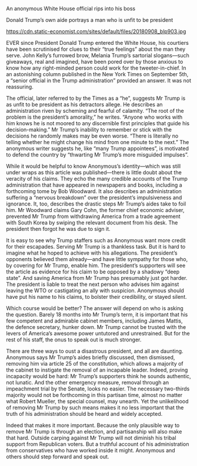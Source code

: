 An anonymous White House official rips into his boss

Donald Trump’s own aide portrays a man who is unfit to be president

https://cdn.static-economist.com/sites/default/files/20180908_blp903.jpg

EVER since President Donald Trump entered the White House, his courtiers have been scrutinised for clues to their “true feelings” about the man they serve. John Kelly’s furrowed brow, Melania Trump’s sartorial slogans—such giveaways, real and imagined, have been pored over by those anxious to know how any right-minded person could work for the tweeter-in-chief. In an astonishing column published in the  New York Times  on September 5th, a “senior official in the Trump administration” provided an answer. It was not reassuring.

The official, later referred to by the  Times  as a “he”, suggests Mr Trump is as unfit to be president as his detractors allege. He describes an administration riven by scheming and fearful of calamity. “The root of the problem is the president’s amorality,” he writes. “Anyone who works with him knows he is not moored to any discernible first principles that guide his decision-making.” Mr Trump’s inability to remember or stick with the decisions he randomly makes may be even worse. “There is literally no telling whether he might change his mind from one minute to the next.” The anonymous writer suggests he, like “many Trump appointees”, is motivated to defend the country by “thwarting Mr Trump’s more misguided impulses”. 

While it would be helpful to know Anonymous’s identity—which was still under wraps as this article was published—there is little doubt about the veracity of his claims. They echo the many credible accounts of the Trump administration that have appeared in newspapers and books, including a forthcoming tome by Bob Woodward. It also describes an administration suffering a “nervous breakdown” over the president’s impulsiveness and ignorance. It, too, describes the drastic steps Mr Trump’s aides take to foil him. Mr Woodward claims Gary Cohn, the former chief economic adviser, prevented Mr Trump from withdrawing America from a trade agreement with South Korea by swiping the relevant document from his desk. The president then forgot he was due to sign it.

It is easy to see why Trump staffers such as Anonymous want more credit for their escapades. Serving Mr Trump is a thankless task. But it is hard to imagine what he hoped to achieve with his allegations. The president’s opponents believed them already—and have little sympathy for those who, by covering for Mr Trump, enable him. The president’s supporters will see the article as evidence for his claim to be opposed by a shadowy “deep state”. And saving America from Mr Trump has presumably just got harder. The president is liable to treat the next person who advises him against leaving the WTO or castigating an ally with suspicion. Anonymous should have put his name to his claims, to bolster their credibility, or stayed silent.

Which course would be better? The answer will depend on who is asking the question. Barely 18 months into Mr Trump’s term, it is important that his few competent and admirable cabinet members, including James Mattis, the defence secretary, hunker down. Mr Trump cannot be trusted with the levers of America’s awesome power untutored and unrestrained. But for the rest of his staff, the onus to speak out is much stronger.

There are three ways to oust a disastrous president, and all are daunting. Anonymous says Mr Trump’s aides briefly discussed, then dismissed, removing him via article 25 of the constitution, which allows a majority of the cabinet to instigate the removal of an incapable leader. Indeed, proving incapacity would be hard: Mr Trump’s supporters think he sounds authentic, not lunatic. And the other emergency measure, removal through an impeachment trial by the Senate, looks no easier. The necessary two-thirds majority would not be forthcoming in this partisan time, almost no matter what Robert Mueller, the special counsel, may unearth. Yet the unlikelihood of removing Mr Trump by such means makes it no less important that the truth of his administration should be heard and widely accepted.

Indeed that makes it more important. Because the only plausible way to remove Mr Trump is through an election, and partisanship will also make that hard. Outside carping against Mr Trump will not diminish his tribal support from Republican voters. But a truthful account of his administration from conservatives who have worked inside it might. Anonymous and others should step forward and speak out.
